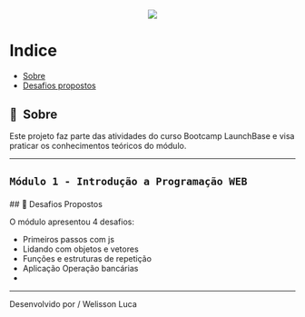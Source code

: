 <h1 align="center">
    <img src="https://ik.imagekit.io/l7cwocexhc/LaunchBase_kzLdte5vZ.png">
</h1>



# Indice

- [Sobre](#-sobre)
- [Desafios propostos](#-desafios-propostos)


## 🔖&nbsp; Sobre

Este projeto faz parte das atividades do curso Bootcamp LaunchBase e visa praticar os conhecimentos teóricos do módulo.

---


   <h2 aling="center">
       
    Módulo 1 - Introdução a Programação WEB

   </h2> 
## 🚀 Desafios Propostos

O módulo apresentou 4 desafios:

- Primeiros passos com js
- Lidando com objetos e vetores
- Funções e estruturas de repetição
- Aplicação Operação bancárias
- 

---

Desenvolvido por / Welisson Luca